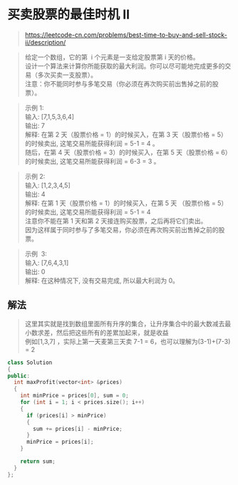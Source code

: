 # 买卖股票的最佳时机 II

> https://leetcode-cn.com/problems/best-time-to-buy-and-sell-stock-ii/description/

> 给定一个数组，它的第  i 个元素是一支给定股票第 i 天的价格。  
> 设计一个算法来计算你所能获取的最大利润。你可以尽可能地完成更多的交易（多次买卖一支股票）。  
> 注意：你不能同时参与多笔交易（你必须在再次购买前出售掉之前的股票）。

> 示例 1:  
> 输入: [7,1,5,3,6,4]  
> 输出: 7  
> 解释: 在第 2 天（股票价格 = 1）的时候买入，在第 3 天（股票价格 = 5）的时候卖出, 这笔交易所能获得利润 = 5-1 = 4 。  
> 随后，在第 4 天（股票价格 = 3）的时候买入，在第 5 天（股票价格 = 6）的时候卖出, 这笔交易所能获得利润 = 6-3 = 3 。

> 示例 2:  
> 输入: [1,2,3,4,5]  
> 输出: 4  
> 解释: 在第 1 天（股票价格 = 1）的时候买入，在第 5 天 （股票价格 = 5）的时候卖出, 这笔交易所能获得利润 = 5-1 = 4  
> 注意你不能在第 1 天和第 2 天接连购买股票，之后再将它们卖出。  
> 因为这样属于同时参与了多笔交易，你必须在再次购买前出售掉之前的股票。

> 示例  3:  
> 输入: [7,6,4,3,1]  
> 输出: 0  
> 解释: 在这种情况下, 没有交易完成, 所以最大利润为 0。

## 解法

> 这里其实就是找到数组里面所有升序的集合，让升序集合中的最大数减去最小数求差，然后把这些所有的差累加起来，就是收益  
> 例如[1,3,7] ，实际上第一天麦第三天卖 7-1 = 6，也可以理解为(3-1)+(7-3) = 2

```c++
class Solution
{
public:
  int maxProfit(vector<int> &prices)
  {
    int minPrice = prices[0], sum = 0;
    for (int i = 1; i < prices.size(); i++)
    {
      if (prices[i] > minPrice)
      {
        sum += prices[i] - minPrice;
      }
      minPrice = prices[i];
    }

    return sum;
  }
};
```
